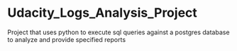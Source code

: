 # Udacity_Logs_Analysis_Project
Project that uses python to execute sql queries against a postgres database to analyze and provide specified reports
